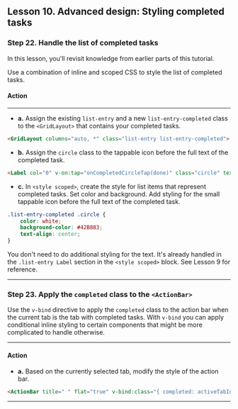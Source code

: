 ## Lesson 10. Advanced design: Styling completed tasks

### Step 22. Handle the list of completed tasks

In this lesson, you'll revisit knowledge from earlier parts of this tutorial.

Use a combination of inline and scoped CSS to style the list of completed tasks.

#### Action

<hr data-action="start" />

* **a.** Assign the existing `list-entry` and a new `list-entry-completed` class to the `<GridLayout>` that contains your completed tasks.

```HTML
<GridLayout columns="auto, *" class="list-entry list-entry-completed">
```

* **b.** Assign the `circle` class to the tappable icon before the full text of the completed task.

```HTML
<Label col="0" v-on:tap="onCompletedCircleTap(done)" class="circle" text="✓" />
```

* **c.** In `<style scoped>`, create the style for list items that represent completed tasks. Set color and background. Add styling for the small tappable icon before the full text of the completed task.

```CSS
.list-entry-completed .circle {
    color: white;
    background-color: #42B883;
    text-align: center;
}
``` 

You don't need to do additional styling for the text. It's already handled in the `.list-entry Label` section in the `<style scoped>` block. See Lesson 9 for reference.

<hr data-action="end" />

### Step 23. Apply the `completed` class to the `<ActionBar>` 

Use the `v-bind` directive to apply the `completed` class to the action bar when the current tab is the tab with completed tasks. With `v-bind` you can apply conditional inline styling to certain components that might be more complicated to handle otherwise.

<hr data-action="start" />

#### Action

* **a.** Based on the currently selected tab, modify the style of the action bar.

```HTML
<ActionBar title=" " flat="true" v-bind:class="{ completed: activeTabIndex == 1 }"></ActionBar>
```

<hr data-action="end" />